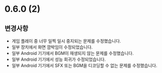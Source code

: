 # 0.6.0 (2)

## 변경사항

- 게임 플레이 중 너무 일찍 일시 중지되는 문제를 수정했습니다.
- 일부 장치에서 화면 깜박임이 수정되었습니다.
- 일부 Android 기기에서 BGM이 재생되지 않는 문제를 수정했습니다.
- 일부 Android 기기에서 성능 회귀가 수정되었습니다.
- 일부 Android 기기에서 SFX 또는 BGM을 디코딩할 수 없는 문제를 수정했습니다.
